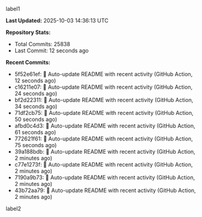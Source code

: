 
label1 
<!-- ACTIVITY_START -->
**Last Updated:** 2025-10-03 14:36:13 UTC

**Repository Stats:**
- Total Commits: 25838
- Last Commit: 12 seconds ago

**Recent Commits:**
- 5f52e61ef: 🤖 Auto-update README with recent activity (GitHub Action, 12 seconds ago)
- c16211e07: 🤖 Auto-update README with recent activity (GitHub Action, 24 seconds ago)
- bf2d22311: 🤖 Auto-update README with recent activity (GitHub Action, 34 seconds ago)
- 71df2cb75: 🤖 Auto-update README with recent activity (GitHub Action, 50 seconds ago)
- afbd0c4d3: 🤖 Auto-update README with recent activity (GitHub Action, 61 seconds ago)
- 772621f61: 🤖 Auto-update README with recent activity (GitHub Action, 75 seconds ago)
- 39a188bdb: 🤖 Auto-update README with recent activity (GitHub Action, 2 minutes ago)
- c77e1273f: 🤖 Auto-update README with recent activity (GitHub Action, 2 minutes ago)
- 7190a9b73: 🤖 Auto-update README with recent activity (GitHub Action, 2 minutes ago)
- 43b72aa79: 🤖 Auto-update README with recent activity (GitHub Action, 2 minutes ago)
<!-- ACTIVITY_END -->

label2
